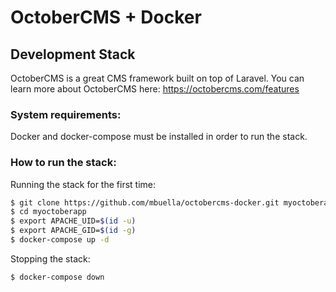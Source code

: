 # OctoberCMS + Docker
## Development Stack

OctoberCMS is a great CMS framework built on top of Laravel. You can learn more about OctoberCMS here: https://octobercms.com/features

### System requirements:
Docker and docker-compose must be installed in order to run the stack.

### How to run the stack:

Running the stack for the first time:
```sh
$ git clone https://github.com/mbuella/octobercms-docker.git myoctoberapp
$ cd myoctoberapp
$ export APACHE_UID=$(id -u)
$ export APACHE_GID=$(id -g)
$ docker-compose up -d
```
Stopping the stack:
```sh
$ docker-compose down
```
